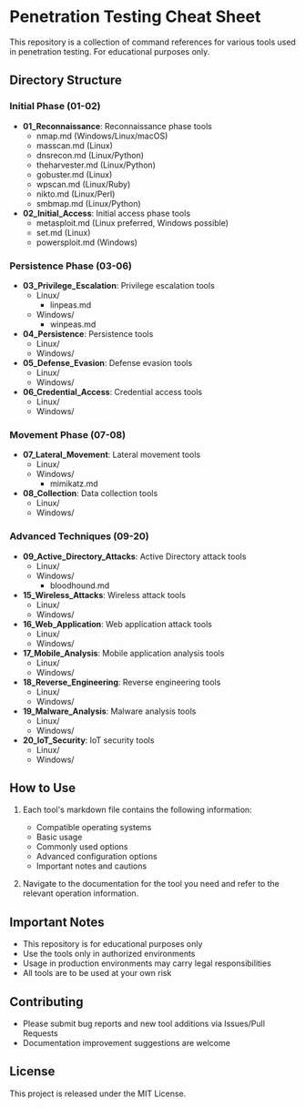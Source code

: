 # Penetration Testing Cheat Sheet

This repository is a collection of command references for various tools used in penetration testing.
For educational purposes only.

## Directory Structure

### Initial Phase (01-02)
- **01_Reconnaissance**: Reconnaissance phase tools
  - nmap.md (Windows/Linux/macOS)
  - masscan.md (Linux)
  - dnsrecon.md (Linux/Python)
  - theharvester.md (Linux/Python)
  - gobuster.md (Linux)
  - wpscan.md (Linux/Ruby)
  - nikto.md (Linux/Perl)
  - smbmap.md (Linux/Python)
- **02_Initial_Access**: Initial access phase tools
  - metasploit.md (Linux preferred, Windows possible)
  - set.md (Linux)
  - powersploit.md (Windows)

### Persistence Phase (03-06)
- **03_Privilege_Escalation**: Privilege escalation tools
  - Linux/
    - linpeas.md
  - Windows/
    - winpeas.md
- **04_Persistence**: Persistence tools
  - Linux/
  - Windows/
- **05_Defense_Evasion**: Defense evasion tools
  - Linux/
  - Windows/
- **06_Credential_Access**: Credential access tools
  - Linux/
  - Windows/

### Movement Phase (07-08)
- **07_Lateral_Movement**: Lateral movement tools
  - Linux/
  - Windows/
    - mimikatz.md
- **08_Collection**: Data collection tools
  - Linux/
  - Windows/

### Advanced Techniques (09-20)
- **09_Active_Directory_Attacks**: Active Directory attack tools
  - Linux/
  - Windows/
    - bloodhound.md
- **15_Wireless_Attacks**: Wireless attack tools
  - Linux/
  - Windows/
- **16_Web_Application**: Web application attack tools
  - Linux/
  - Windows/
- **17_Mobile_Analysis**: Mobile application analysis tools
  - Linux/
  - Windows/
- **18_Reverse_Engineering**: Reverse engineering tools
  - Linux/
  - Windows/
- **19_Malware_Analysis**: Malware analysis tools
  - Linux/
  - Windows/
- **20_IoT_Security**: IoT security tools
  - Linux/
  - Windows/

## How to Use

1. Each tool's markdown file contains the following information:
   - Compatible operating systems
   - Basic usage
   - Commonly used options
   - Advanced configuration options
   - Important notes and cautions

2. Navigate to the documentation for the tool you need and refer to the relevant operation information.

## Important Notes

- This repository is for educational purposes only
- Use the tools only in authorized environments
- Usage in production environments may carry legal responsibilities
- All tools are to be used at your own risk

## Contributing

- Please submit bug reports and new tool additions via Issues/Pull Requests
- Documentation improvement suggestions are welcome

## License

This project is released under the MIT License.
